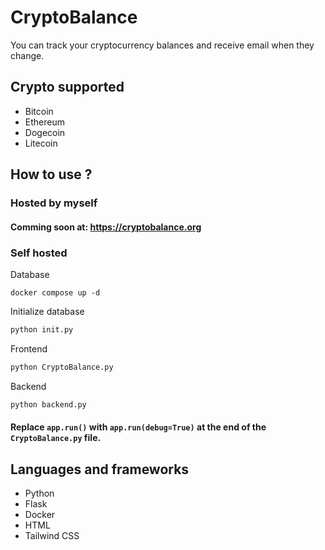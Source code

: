 # CryptoBalance
You can track your cryptocurrency balances and receive email when they change.
## Crypto supported
* Bitcoin
* Ethereum
* Dogecoin
* Litecoin
## How to use ?
### Hosted by myself
#### Comming soon at: https://cryptobalance.org
### Self hosted
Database
```docker
docker compose up -d
```
Initialize database
```python
python init.py
```
Frontend
```python
python CryptoBalance.py
```
Backend
```python
python backend.py
```
#### Replace `app.run()` with `app.run(debug=True)` at the end of the `CryptoBalance.py` file.
## Languages and frameworks
* Python
* Flask
* Docker
* HTML
* Tailwind CSS